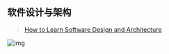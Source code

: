 ## 软件设计与架构

> [How to Learn Software Design and Architecture](https://khalilstemmler.com/articles/software-design-architecture/full-stack-software-design/)

![img](http://qiniu.houserqu.com/65833569-bb34fc00-e29f-11e9-8516-79cbd9f8f07b-20210618090846486.png)

